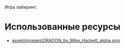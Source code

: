 Игра лабиринт.

# Использованные ресурсы

* [assets\images\DRAGON_by_Mike_Hackett_alpha.png](https://opengameart.org/content/dragon-1)
